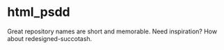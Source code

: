 # html_psdd
Great repository names are short and memorable. Need inspiration? How about redesigned-succotash.
